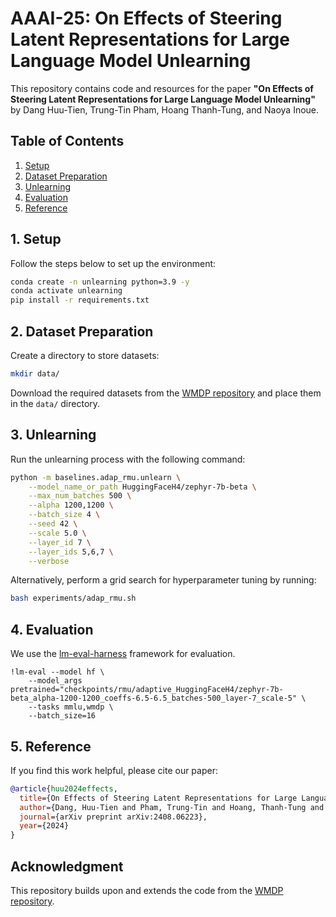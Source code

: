 # AAAI-25: On Effects of Steering Latent Representations for Large Language Model Unlearning

This repository contains code and resources for the paper **"On Effects of Steering Latent Representations for Large Language Model Unlearning"** by Dang Huu-Tien, Trung-Tin Pham, Hoang Thanh-Tung, and Naoya Inoue.

## Table of Contents

1. [Setup](#1-setup)
2. [Dataset Preparation](#2-dataset-preparation)
3. [Unlearning](#3-unlearning)
4. [Evaluation](#4-evaluation)
5. [Reference](#5-reference)

## 1. Setup

Follow the steps below to set up the environment:

```bash
conda create -n unlearning python=3.9 -y
conda activate unlearning
pip install -r requirements.txt
```

## 2. Dataset Preparation

Create a directory to store datasets:

```bash
mkdir data/
```

Download the required datasets from the [WMDP repository](https://github.com/centerforaisafety/wmdp) and place them in the `data/` directory.

## 3. Unlearning

Run the unlearning process with the following command:

```bash
python -m baselines.adap_rmu.unlearn \
    --model_name_or_path HuggingFaceH4/zephyr-7b-beta \
    --max_num_batches 500 \
    --alpha 1200,1200 \
    --batch_size 4 \
    --seed 42 \
    --scale 5.0 \
    --layer_id 7 \
    --layer_ids 5,6,7 \
    --verbose
```

Alternatively, perform a grid search for hyperparameter tuning by running:

```bash
bash experiments/adap_rmu.sh
```

## 4. Evaluation

We use the [lm-eval-harness](https://github.com/EleutherAI/lm-evaluation-harness) framework for evaluation.
```
!lm-eval --model hf \
    --model_args pretrained="checkpoints/rmu/adaptive_HuggingFaceH4/zephyr-7b-beta_alpha-1200-1200_coeffs-6.5-6.5_batches-500_layer-7_scale-5" \
    --tasks mmlu,wmdp \
    --batch_size=16
```

## 5. Reference
If you find this work helpful, please cite our paper:

```bibtex
@article{huu2024effects,
  title={On Effects of Steering Latent Representations for Large Language Model Unlearning},
  author={Dang, Huu-Tien and Pham, Trung-Tin and Hoang, Thanh-Tung and Inoue, Naoya},
  journal={arXiv preprint arXiv:2408.06223},
  year={2024}
}
```
## Acknowledgment

This repository builds upon and extends the code from the [WMDP repository](https://github.com/centerforaisafety/wmdp).
